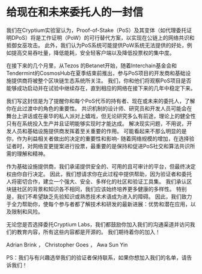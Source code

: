 # 给现在和未来委托人的一封信

我们在Cryptium实验室认为，Proof-of-Stake（PoS）及其变体（如代理委托证明DPoS）将是工作证明（PoW）的可行替代方案，以实现在公链上的网络共识和抵御女巫攻击。 
此外，我们认为PoS系统可能提供PoW系统无法提供的好处，例如提高交易吞吐量，降低能耗，安全轻客户端以及降低投票权的集中度。

在接下来的几个月里，从Tezos 的Betanet开始，随着Interchain基金会和Tendermint的CosmosHub在夏季结束前推出，参与PoS项目的开发商和基础设施提供商将被整个区块链生态系统所关注。 
我们，你和他们将观察PoS项目是否能够成功启动并在试验中继续存在，直到相应的网络在接下来的几年中稳定下来。

我们写这封信是为了提醒你和每个PoS代币的持有者、现在或未来的委托人，了解你在此过渡中的角色的重要性。 
共识机制的设计师、研究员和开发人员可能会在舞台上讲话或在豪华的私人派对上嬉戏，但无论研究多么有前途，理论上的健全性只有在系统投入生产并且证明能够实现时才能达成。
解决现实问题，不用说，开发人员和基础设施提供商发挥着至关重要的作用。 可能看起来不那么明显的是你，作为利益相关者做出的决定的重要性和影响- 随着网络规模的增加，在选择验证者时，对网络变更提案进行投票，最重要的是保持和促进PoS社交和算法共识所需的理解和精神。

作为基础设施提供商，我们承诺提供安全的、可用的且可审计的平台，但最终决定权由你自行决定。 因此，我们想请求你在此过程中提供帮助，因为验证者和委托人将密切合作，建立一个强大、安全、多样化的社区和验证工具集。
我们承认区块链社区的背景和知识各不相同，我们应该始终培养更多健康的多样性。 特别是，我们不希望缺乏先验知识或熟悉技术术语成为进入的障碍。 因此，我们致力于全力帮助你，使每个参与者都了解技术和研发的最新进展：优势和潜在应用，以及限制和风险。

无论您是否选择委托Cryptium Labs，我们都鼓励你加入我们的沟通渠道并访问我们的教育内容，所有这些内容都是开源的。
我们期待着你的加入！

Adrian Brink ， Christopher Goes ， Awa Sun Yin

PS：我们与有兴趣选举我们的验证者保持联系，如果你想加入我们的名单，请告诉我们！

